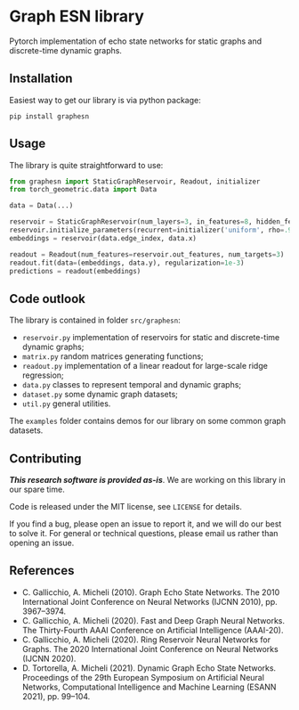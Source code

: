 # Graph ESN library
Pytorch implementation of echo state networks for static graphs and discrete-time dynamic graphs.

## Installation
Easiest way to get our library is via python package:
```
pip install graphesn
```

## Usage
The library is quite straightforward to use:
```python
from graphesn import StaticGraphReservoir, Readout, initializer
from torch_geometric.data import Data

data = Data(...)

reservoir = StaticGraphReservoir(num_layers=3, in_features=8, hidden_features=16)
reservoir.initialize_parameters(recurrent=initializer('uniform', rho=.9), input=initializer('uniform', scale=1))
embeddings = reservoir(data.edge_index, data.x)

readout = Readout(num_features=reservoir.out_features, num_targets=3)
readout.fit(data=(embeddings, data.y), regularization=1e-3)
predictions = readout(embeddings)
```

## Code outlook
The library is contained in folder `src/graphesn`:
- `reservoir.py` implementation of reservoirs for static and discrete-time dynamic graphs;
- `matrix.py` random matrices generating functions;
- `readout.py` implementation of a linear readout for large-scale ridge regression;
- `data.py` classes to represent temporal and dynamic graphs;
- `dataset.py` some dynamic graph datasets;
- `util.py` general utilities.

The `examples` folder contains demos for our library on some common graph datasets.

## Contributing
***This research software is provided as-is***. We are working on this library in our spare time.

Code is released under the MIT license, see `LICENSE` for details.

If you find a bug, please open an issue to report it, and we will do our best to solve it. For general or technical questions, please email us rather than opening an issue.

## References
* C. Gallicchio, A. Micheli (2010). Graph Echo State Networks. The 2010 International Joint Conference on Neural Networks (IJCNN 2010), pp. 3967–3974.
* C. Gallicchio, A. Micheli (2020). Fast and Deep Graph Neural Networks. The Thirty-Fourth AAAI Conference on Artificial Intelligence (AAAI-20).
* C. Gallicchio, A. Micheli (2020). Ring Reservoir Neural Networks for Graphs. The 2020 International Joint Conference on Neural Networks (IJCNN 2020).
* D. Tortorella, A. Micheli (2021). Dynamic Graph Echo State Networks. Proceedings of the 29th European Symposium on Artificial Neural Networks, Computational Intelligence and Machine Learning (ESANN 2021), pp. 99–104.
